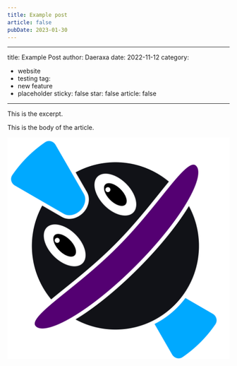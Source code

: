 ```yaml
---
title: Example post
article: false
pubDate: 2023-01-30
---
```

<!--Everything below this line is the example post. The above is necessary just to hide it completely from the website-->
---
title: Example Post
author: Daeraxa
date: 2022-11-12
category:
  - website
  - testing
tag:
  - new feature
  - placeholder
sticky: false
star: false
article: false
---

This is the excerpt.

<!-- more -->

This is the body of the article.

![image](./assets/test.png)
